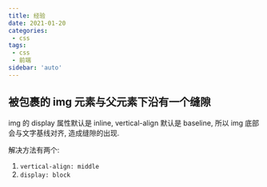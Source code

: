 ```yaml
---
title: 经验
date: 2021-01-20
categories:
 - css
tags:
 - css
 - 前端
sidebar: 'auto'
---
```


## 被包裹的 img 元素与父元素下沿有一个缝隙

img 的 display 属性默认是 inline, vertical-align 默认是 baseline, 所以 img 底部会与文字基线对齐, 造成缝隙的出现.

解决方法有两个:
1. `vertical-align: middle`
2. `display: block`
